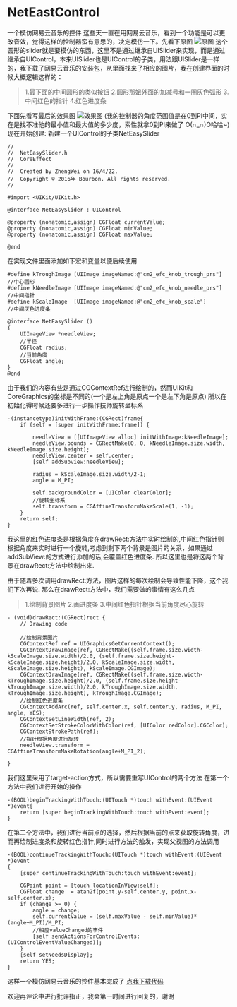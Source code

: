# NetEastControl
一个模仿网易云音乐的控件
这些天一直在用网易云音乐，看到一个功能是可以更改音效，觉得这样的控制器蛮有意思的，决定模仿一下。先看下原图
![原图](http://www.bourbonz.cn/wp-content/uploads/2016/04/原图.gif)
这个圆形的slider就是要模仿的东西，这里不是通过继承自UISlider来实现，而是通过继承自UIControl，本来UISlider也是UIControl的子类，用法跟UISlider是一样的，我下载了网易云音乐的安装包，从里面找来了相应的图片，我在创建界面的时候大概逻辑这样的：
>1.最下面的中间圆形的类似按钮
2.圆形那妞外面的加减号和一圈灰色弧形
3.中间红色的指针
4.红色进度条

下面先看写最后的效果图
![效果图](http://www.bourbonz.cn/wp-content/uploads/2016/04/效果.gif)
(我的控制器的角度范围值是在0到PI中间，实在是找不准他的最小值和最大值的多少度，索性就拿0到PI来做了 O(∩_∩)O哈哈~)
现在开始创建:
新建一个UIControl的子类NetEasySlider
```
//
//  NetEasySlider.h
//  CoreEffect
//
//  Created by ZhengWei on 16/4/22.
//  Copyright © 2016年 Bourbon. All rights reserved.
//

#import <UIKit/UIKit.h>

@interface NetEasySlider : UIControl

@property (nonatomic,assign) CGFloat currentValue;
@property (nonatomic,assign) CGFloat minValue;
@property (nonatomic,assign) CGFloat maxValue;

@end

```
在实现文件里面添加如下宏和变量以便后续使用
```
#define kTroughImage [UIImage imageNamed:@"cm2_efc_knob_trough_prs"]    //中心圆形
#define kNeedleImage [UIImage imageNamed:@"cm2_efc_knob_needle_prs"]    //中间指针
#define kScaleImage  [UIImage imageNamed:@"cm2_efc_knob_scale"]         //中间灰色进度条

@interface NetEasySlider ()
{
    UIImageView *needleView;
    //半径
    CGFloat radius;
    //当前角度
    CGFloat angle;
}
@end
```
由于我们的内容有些是通过CGContextRef进行绘制的，然而UIKit和CoreGraphics的坐标是不同的(一个是左上角是原点一个是左下角是原点)
所以在初始化得时候还要多进行一步操作技师旋转坐标系
```
-(instancetype)initWithFrame:(CGRect)frame{
    if (self = [super initWithFrame:frame]) {
        
        needleView = [[UIImageView alloc] initWithImage:kNeedleImage];
        needleView.bounds = CGRectMake(0, 0, kNeedleImage.size.width, kNeedleImage.size.height);
        needleView.center = self.center;
        [self addSubview:needleView];
        
        radius = kScaleImage.size.width/2-1;
        angle = M_PI;
        
        self.backgroundColor = [UIColor clearColor];
        //旋转坐标系
        self.transform = CGAffineTransformMakeScale(1, -1);
    }
    return self;
}
```


我这里的红色进度条是根据角度在drawRect:方法中实时绘制的,中间红色指针则根据角度来实时进行一个旋转,考虑到剩下两个背景是图片的关系，如果通过addSubView:的方式进行添加的话,会覆盖红色进度条.
所以这里也是将这两个背景在drawRect:方法中绘制出来.

由于随着多次调用drawRect:方法，图片这样的每次绘制会导致性能下降，这个我们下次再说.
那么在drawRect:方法中，我们需要做的事情有这么几点
>1.绘制背景图片
2.画进度条
3.中间红色指针根据当前角度尽心旋转

```
- (void)drawRect:(CGRect)rect {
    // Drawing code
    
    //绘制背景图片
    CGContextRef ref = UIGraphicsGetCurrentContext();
    CGContextDrawImage(ref, CGRectMake((self.frame.size.width-kScaleImage.size.width)/2.0, (self.frame.size.height-kScaleImage.size.height)/2.0, kScaleImage.size.width, kScaleImage.size.height), kScaleImage.CGImage);
    CGContextDrawImage(ref, CGRectMake((self.frame.size.width-kTroughImage.size.height)/2.0, (self.frame.size.height-kTroughImage.size.width)/2.0, kTroughImage.size.width, kTroughImage.size.height), kTroughImage.CGImage);
    //绘制红色进度条
    CGContextAddArc(ref, self.center.x, self.center.y, radius, M_PI, angle, YES);
    CGContextSetLineWidth(ref, 2);
    CGContextSetStrokeColorWithColor(ref, [UIColor redColor].CGColor);
    CGContextStrokePath(ref);
    //指针根据角度进行旋转
    needleView.transform = CGAffineTransformMakeRotation(angle+M_PI_2);

}
```
我们这里采用了target-action方式，所以需要重写UIControl的两个方法
在第一个方法中我们进行开始的操作
```
-(BOOL)beginTrackingWithTouch:(UITouch *)touch withEvent:(UIEvent *)event{
    return [super beginTrackingWithTouch:touch withEvent:event];
}
```
在第二个方法中，我们进行当前点的选择，然后根据当前的点来获取旋转角度，进而再绘制进度条和旋转红色指针,同时进行方法的触发，实现父视图的方法调用
```
-(BOOL)continueTrackingWithTouch:(UITouch *)touch withEvent:(UIEvent *)event
{
    [super continueTrackingWithTouch:touch withEvent:event];
    
    CGPoint point = [touch locationInView:self];
    CGFloat change  = atan2f(point.y-self.center.y, point.x-self.center.x);
    if (change >= 0) {
        angle = change;
        self.currentValue = (self.maxValue - self.minValue)*(angle+M_PI)/M_PI;
        //相应valueChanged的事件
        [self sendActionsForControlEvents:(UIControlEventValueChanged)];
    }
    [self setNeedsDisplay];
    return YES;
}
```
这样一个模仿网易云音乐的控件基本完成了
[点我下载代码]()

欢迎再评论中进行批评指正，我会第一时间进行回复的，谢谢
